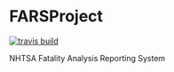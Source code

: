 # FARSProject

[![travis build](https://img.shields.io/travis/USER/REPO.svg)](https://github.com/nayak-neelavara/FARSProject/)

NHTSA Fatality Analysis Reporting System
